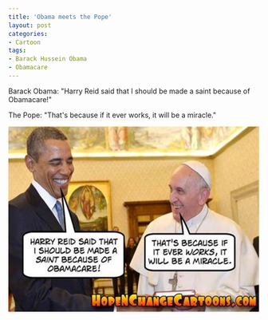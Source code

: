 ```yaml
---
title: 'Obama meets the Pope'
layout: post
categories:
- Cartoon
tags:
- Barack Hussein Obama
- Obamacare
---
```


Barack Obama: "Harry Reid said that I should be made a saint because of Obamacare!" 

The Pope: "That's because if it ever works, it will be a miracle."

![Obama meets the Pope](/assets/img/2014/04/obama-with-the-pope.jpg)
